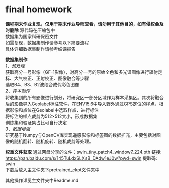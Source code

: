 # final homework
**课程期末作业复现，仅用于期末作业导师查看，请勿用于其他目的，如有侵权会及时删除**
源代码在压缩包中<br>
数据集为国家科研保密文件<br>
如需复现，数据集制作请参考以下简要流程<br>
具体详细数据集制作请参考结课报告

**数据集制作**<br>
*1、预处理*<br>
获取高分一号影像（GF-1影像），对高分一号的原始全色和多光谱图像进行辐射定标、大气校正、正射校正、图像融合等步骤<br>
选取B4、B3、B2波段合成假彩色图像<br>
*2、样本制作*<br>
将收集到的所有影像进行划分，将研究区一部分区域作为样本采集区。其次将融合后的影像导入Geolabel标注软件，在ENVI5.6中导入野外通过GPS定位的样点，根据影像和点位在Geolabel中选取样点，进行标注<br>
将标注的样点裁剪为512×512大小，形成数据集<br>
训练集和验证集占比可自行决定<br>
*3、数据增强*<br>
研究基于Numpy与OpenCV库实现遥感影像和标签图的数据扩充，主要包括对图像的随机翻转、随机旋转、随机裁剪等处理。<br>

**权重文件获取**
通过网盘分享的文件：swin_tiny_patch4_window7_224.pth
链接: https://pan.baidu.com/s/145TuLdxSLXsB_DAdw1eJ0w?pwd=swin 提取码: swin<br>
下载后放入主文件夹下pretrained_ckpt文件夹中

其他操作详见主文件夹中Readme.md
